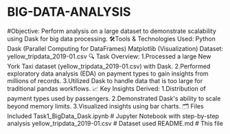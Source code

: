 # BIG-DATA-ANALYSIS
#Objective:
Perform analysis on a large dataset to demonstrate scalability using Dask for big data processing.
🛠️Tools & Technologies Used:
Python
Dask (Parallel Computing for DataFrames)
Matplotlib (Visualization)
Dataset: yellow_tripdata_2019-01.csv
🔍 Task Overview:
1.Processed a large New York Taxi dataset (yellow_tripdata_2019-01.csv) with Dask.
2.Performed exploratory data analysis (EDA) on payment types to gain insights from millions of records.
3.Utilized Dask to handle data that is too large for traditional pandas workflows.
📈 Key Insights Derived:
1.Distribution of payment types used by passengers.
2.Demonstrated Dask's ability to scale beyond memory limits.
3.Visualized insights using bar charts.
🗂️ Files Included
Task1_BigData_Dask.ipynb    # Jupyter Notebook with step-by-step analysis
yellow_tripdata_2019-01.csv # Dataset used
README.md                   # This file
